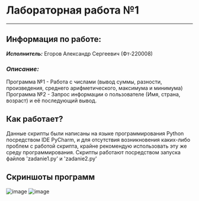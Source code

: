 # Лабораторная работа №1
____
## Информация по работе:
***Исполнитель:*** Егоров Александр Сергеевич (Фт-220008)
### ***Описание:*** 
Программа №1 - Работа с числами (вывод суммы, разности, произведения, среднего арифметического, максимума и минимума) 
Программа №2 - Запрос информации о пользователе (Имя, страна, возраст) и её последующий вывод.
## Как работает?
Данные скрипты были написаны на языке программирования Python посредством IDE PyCharm, и для отсутствия возникновения каких-либо проблем с работой скрипта, крайне рекомендую использовать эту же среду программирования. 
Скрипты работают посредством запуска файлов 'zadanie1.py' и 'zadanie2.py'
## Скриншоты программ
![image](https://github.com/wezzoprog/urfu-lab1/assets/139227216/a7f402eb-9132-4872-8801-71aa148e5fb3)
![image](https://github.com/wezzoprog/urfu-lab1/assets/139227216/57a439dc-078d-44e2-b5fe-6e9807720943)
